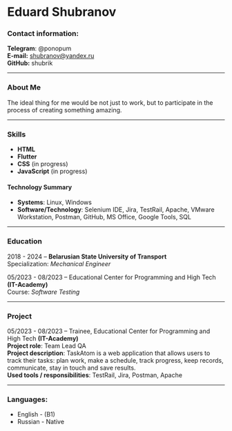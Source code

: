 # Eduard Shubranov

### Contact information:

**Telegram**: @ponopum  
**E-mail:** shubranov@yandex.ru  
**GitHub:** shubrik

----

### About Me
The ideal thing for me would be not just to work, but to participate in the process of creating something amazing. 

----

### Skills
* **HTML** 
* **Flutter**
* **CSS** (in progress)
* **JavaScript** (in progress)

#### Technology Summary

* **Systems**: Linux, Windows  
* **Software/Technology**:  Selenium IDE, Jira, TestRail, Apache, VMware Workstation, Postman, GitHub, MS Office, Google Tools, SQL  

----

### Education

2018 - 2024 – **Belarusian State University of Transport**  
Specialization: *Mechanical Engineer*  

05/2023 - 08/2023 – Educational Center for Programming and High Tech  **(IT-Academy)**   
Course: *Software Testing*  


-----
### Project

05/2023 - 08/2023 – Trainee, Educational Center for Programming and High Tech **(IT-Academy)**   
**Project role**: Team Lead QA  
**Project description**: TaskAtom is a web application that allows users to track their tasks: plan work, make a schedule, track progress, keep records, communicate, stay in touch and save results.  
**Used tools / responsibilities**: TestRail, Jira, Postman, Apache  

-----


### Languages:
* English - (B1) 
* Russian - Native

